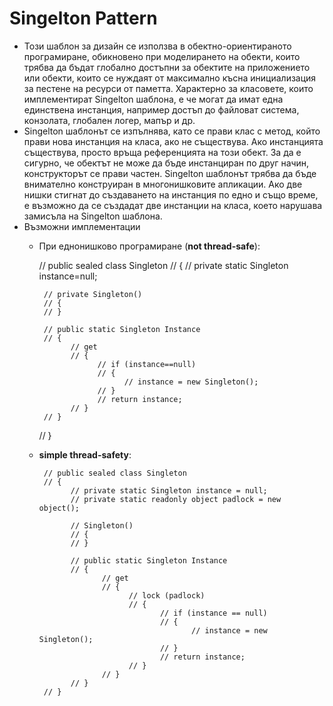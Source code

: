 # Singelton Pattern
  *   Този шаблон за дизайн се използва в обектно-ориентираното програмиране, обикновено при моделирането на обекти, които трябва да бъдат глобално достъпни за обектите на приложението или обекти, които се нуждаят от максимално късна инициализация за пестене на ресурси от паметта. Характерно за класовете, които имплементират Singelton шаблона, е че могат да имат една единствена инстанция, например достъп до файловат система, конзолата, глобален логер, мапър и др.
  *   Singelton шаблонът се изпълнява, като се прави клас с метод, който прави нова инстанция на класа, ако не съществува. Ако инстанцията съществува, просто връща референцията на този обект. За да е сигурно, че обектът не може да бъде инстанциран по друг начин, конструкторът се прави частен. Singelton шаблонът трябва да бъде внимателно конструиран в многонишковите апликации. Ако две нишки стигнат до създаването на инстанция по едно и също време, е възможно да се създадат две инстанции на класа, което нарушава замисъла на Singelton шаблона. 
  *   Възможни имплементации
      *   При еднонишково програмиране (__not thread-safe__):
        
            // public sealed class Singleton
            // {
               // private static Singleton instance=null;

               // private Singleton()
               // {
               // }

               // public static Singleton Instance
               // {
                     // get
                     // {
                           // if (instance==null)
                           // {
                                 // instance = new Singleton();
                           // }
                           // return instance;
                     // }
               // }
            // }
      * __simple thread-safety__:
           
             // public sealed class Singleton
             // {
                   // private static Singleton instance = null;
                   // private static readonly object padlock = new object();

                   // Singleton()
                   // {
                   // }

                   // public static Singleton Instance
                   // {
                          // get
                          // {
                                // lock (padlock)
                                // {
                                       // if (instance == null)
                                       // {
                                              // instance = new Singleton();
                                       // }
                                       // return instance;
                                // }
                          // }
                   // }
             // }
